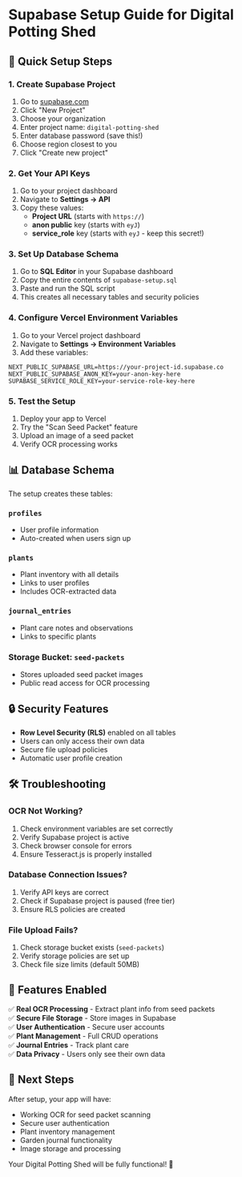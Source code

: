 # Supabase Setup Guide for Digital Potting Shed

## 🚀 Quick Setup Steps

### 1. Create Supabase Project
1. Go to [supabase.com](https://supabase.com)
2. Click "New Project"
3. Choose your organization
4. Enter project name: `digital-potting-shed`
5. Enter database password (save this!)
6. Choose region closest to you
7. Click "Create new project"

### 2. Get Your API Keys
1. Go to your project dashboard
2. Navigate to **Settings → API**
3. Copy these values:
   - **Project URL** (starts with `https://`)
   - **anon public** key (starts with `eyJ`)
   - **service_role** key (starts with `eyJ` - keep this secret!)

### 3. Set Up Database Schema
1. Go to **SQL Editor** in your Supabase dashboard
2. Copy the entire contents of `supabase-setup.sql`
3. Paste and run the SQL script
4. This creates all necessary tables and security policies

### 4. Configure Vercel Environment Variables
1. Go to your Vercel project dashboard
2. Navigate to **Settings → Environment Variables**
3. Add these variables:

```
NEXT_PUBLIC_SUPABASE_URL=https://your-project-id.supabase.co
NEXT_PUBLIC_SUPABASE_ANON_KEY=your-anon-key-here
SUPABASE_SERVICE_ROLE_KEY=your-service-role-key-here
```

### 5. Test the Setup
1. Deploy your app to Vercel
2. Try the "Scan Seed Packet" feature
3. Upload an image of a seed packet
4. Verify OCR processing works

## 📊 Database Schema

The setup creates these tables:

### `profiles`
- User profile information
- Auto-created when users sign up

### `plants`
- Plant inventory with all details
- Links to user profiles
- Includes OCR-extracted data

### `journal_entries`
- Plant care notes and observations
- Links to specific plants

### Storage Bucket: `seed-packets`
- Stores uploaded seed packet images
- Public read access for OCR processing

## 🔒 Security Features

- **Row Level Security (RLS)** enabled on all tables
- Users can only access their own data
- Secure file upload policies
- Automatic user profile creation

## 🛠️ Troubleshooting

### OCR Not Working?
1. Check environment variables are set correctly
2. Verify Supabase project is active
3. Check browser console for errors
4. Ensure Tesseract.js is properly installed

### Database Connection Issues?
1. Verify API keys are correct
2. Check if Supabase project is paused (free tier)
3. Ensure RLS policies are created

### File Upload Fails?
1. Check storage bucket exists (`seed-packets`)
2. Verify storage policies are set up
3. Check file size limits (default 50MB)

## 📱 Features Enabled

✅ **Real OCR Processing** - Extract plant info from seed packets  
✅ **Secure File Storage** - Store images in Supabase  
✅ **User Authentication** - Secure user accounts  
✅ **Plant Management** - Full CRUD operations  
✅ **Journal Entries** - Track plant care  
✅ **Data Privacy** - Users only see their own data  

## 🎯 Next Steps

After setup, your app will have:
- Working OCR for seed packet scanning
- Secure user authentication
- Plant inventory management
- Garden journal functionality
- Image storage and processing

Your Digital Potting Shed will be fully functional! 🌱
